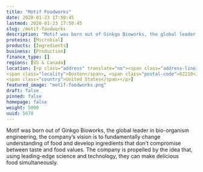 ```yaml
---
title: "Motif Foodworks"
date: 2020-01-23 17:50:45
lastmod: 2020-01-23 17:50:45
slug: /motif-foodworks
description: "Motif was born out of Ginkgo Bioworks, the global leader in bio-organism engineering, the company’s vision is to fundamentally change understanding of food and develop ingredients that don’t compromise between taste and food values. The company is propelled by the idea that, using leading-edge science and technology, they can make delicious food simultaneously."
proteins: [Microbial]
products: [Ingredients]
business: [Production]
finance_type: []
regions: [US & Canada]
location: [<p class="address" translate="no"><span class="address-line1">Drydock Avenue</span><br>
<span class="locality">Boston</span>, <span class="postal-code">02210</span><br>
<span class="country">United States</span></p>]
featured_image: "motif-foodworks.png"
draft: false
pinned: false
homepage: false
weight: 5000
uuid: 5678
---
```

<p>Motif was born out of Ginkgo Bioworks, the global leader in bio-organism engineering, the company’s vision is to fundamentally change understanding of food and develop ingredients that don’t compromise between taste and food values. The company is propelled by the idea that, using leading-edge science and technology, they can make delicious food simultaneously.</p>

